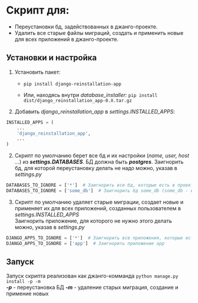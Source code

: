 # Скрипт для:

- Переустановки бд, задействованных в джанго-проекте.
- Удалить все старые файлы миграций, создать и применить новые для всех приложений в джанго-проекте.

## Установки и настройка

1. Установить пакет:

   - `pip install django-reinstallation-app`

   - Или, находясь внутри _database_installer:_ `pip install dist/django_reinstallation_app-0.X.tar.gz`

2. Добавить _django_reinstallation_app_ в _settings.INSTALLED_APPS_:

```python
INSTALLED_APPS = (
    ...
    'django_reinstallation_app',
    ...
)
```

2. Скрипт по умолчанию берет все бд и их настройки (_name, user, host ..._) из **_settings.DATABASES_**. БД должна быть **_postgres_**.
   Заигнорить бд, для которой переустановку делать не надо можно, указав в _settings.py_

```python
DATABASES_TO_IGNORE = ['*']  # Заигнорить все бд, которые есть в проекте
DATABASES_TO_IGNORE = ['some_db']  # Заигнорить бд some_db (some_db - имя бд в postgres)
```

3. Скрипт по умолчанию удаляет старые миграции, создает новые и применяет их для всех приложений, созданных пользователем в _settings.INSTALLED_APPS_  
   Заигнорить приложение, для которого не нужно этого делать можно, указав в _settings.py_

```python
DJANGO_APPS_TO_IGNORE = ['*']  # Заигнорить все приложения, которые есть в проекте
DJANGO_APPS_TO_IGNORE = ['app']  # Заигнорить приложение app
```

## Запуск

Запуск скрипта реализован как джанго-комманда `python manage.py install -p -m`  
**_-p_** - переустановка БД
**_-m_** - удаление старых миграция, создание и примение новых
